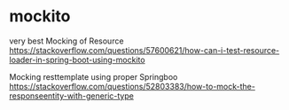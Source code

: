# mockito

very best Mocking of Resource
https://stackoverflow.com/questions/57600621/how-can-i-test-resource-loader-in-spring-boot-using-mockito



Mocking resttemplate using proper Springboo
https://stackoverflow.com/questions/52803383/how-to-mock-the-responseentity-with-generic-type
